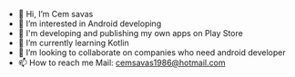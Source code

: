 - 👋 Hi, I’m Cem savas
- 👀 I’m interested in Android developing
- 👀 I'm developing and publishing my own apps on Play Store
- 🌱 I’m currently learning Kotlin
- 💞️ I’m looking to collaborate on companies who need android developer
- 📫 How to reach me Mail: cemsavas1986@hotmail.com 


<!---
Cemsavas/Cemsavas is a ✨ special ✨ repository because its `README.md` (this file) appears on your GitHub profile.
You can click the Preview link to take a look at your changes.
--->
